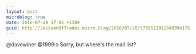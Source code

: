 ```yaml
---
layout: post
microblog: true
date: 2016-07-28 17:02 +1300
guid: http://JacksonOfTrades.micro.blog/2016/07/28/t758512911849394176.html
---
```

@davewiner @1999io Sorry, but where's the mail list?
